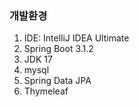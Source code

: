 ### 개발환경

1. IDE: IntelliJ IDEA Ultimate
2. Spring Boot 3.1.2
3. JDK 17
4. mysql
5. Spring Data JPA
6. Thymeleaf

